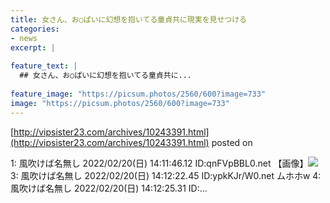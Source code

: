 ```yaml
---
title: 女さん、お○ぱいに幻想を抱いてる童貞共に現実を見せつける
categories:
- news
excerpt: |
  
feature_text: |
  ## 女さん、お○ぱいに幻想を抱いてる童貞共に...
  
feature_image: "https://picsum.photos/2560/600?image=733"
image: "https://picsum.photos/2560/600?image=733"
---
```


[http://vipsister23.com/archives/10243391.html](http://vipsister23.com/archives/10243391.html)
posted on 

<!--more-->

1: 風吹けば名無し 2022/02/20(日) 14:11:46.12 ID:qnFVpBBL0.net 【画像】![](https://livedoor.blogimg.jp/vipsister23/imgs/2/5/25cbd897.jpg) 3: 風吹けば名無し 2022/02/20(日) 14:12:22.45 ID:ypkKJr/W0.net ムホホw 4: 風吹けば名無し 2022/02/20(日) 14:12:25.31 ID:...
